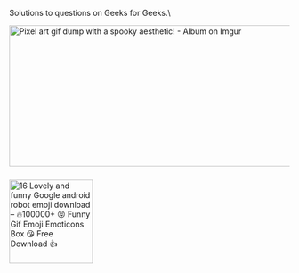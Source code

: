 Solutions to questions on Geeks for Geeks.\



 <img src="https://i.imgur.com/mkmVWVB.gif" jsaction="load:XAeZkd;" jsname="HiaYvf" class="n3VNCb KAlRDb" alt="Pixel art gif dump with a spooky aesthetic! - Album on Imgur" data-noaft="1" style="width: 865px; height: 252.62px; margin: 0px;">














<img src="https://pic.funnygifsbox.com/uploads/2015/07/8s3.gif" jsaction="load:XAeZkd;" jsname="HiaYvf" class="n3VNCb KAlRDb" alt="16 Lovely and funny Google android robot emoji download – 🔥100000+ 😝  Funny Gif Emoji Emoticons Box 😘 Free Download 👍" data-noaft="1" style="width: 150px; height: 150px; margin: 24.3px 0px;">
